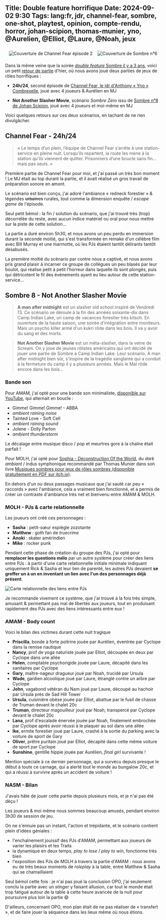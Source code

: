 Title: Double feature horrifique
Date: 2024-09-02 9:30
Tags: lang:fr, jdr, channel-fear, sombre, one-shot, playtest, opinion, compte-rendu, horror, johan-scipion, thomas-munier, yno, @Aurelien, @Elliot, @Laure, @Noah, jeux
---

<div class="side-by-side">
  <img alt="Couverture de Channel Fear épisode 2" src="images/2024/09/ChannelFear-ep2.jpg">
  <img alt="Couverture de Sombre n°6" src="images/2024/09/Sombre8-couv.jpg">
</div>

Dans la même veine que la soirée [_double feature_ Sombre il y a 3 ans](double-feature-sombre.html),
voici un petit [retour de partie](tag/compte-rendu.html) d'hier, où nous avons joué deux parties de jeux de rôles horrifiques :

* **24h/24**, second épisode de [Channel Fear, le jdr d'Anthony « Yno » Combrexelle](https://www.misterfrankenstein.com/wordpress/?p=4281), joué avec 4 joueurs & Aurélien en MJ

* **Not Another Slasher Movie**, scénario _Sombre Zéro_ issu de [Sombre n°8 de Johan Scipion](https://www.terresetranges.net/forums/viewtopic.php?pid=17111#p17111), joué avec 4 joueurs et moi-même en MJ

Voici quelques retours sur ces deux scénarios, en tachant de ne rien divulgâcher.

## Channel Fear - 24h/24
> « Le temps d’un plein, l’équipe de Channel Fear s’arrête à une station-service en pleine nuit. Lorsqu’ils repartent, la route les mène à la station qu’ils viennent de quitter. Prisonniers d’une boucle sans fin… mais pas seuls. »

Première partie de Channel Fear pour moi, et j'ai passé un très bon moment !
Le MJ était au top durant la partie, et il avait réalisé un gros travail de préparation sonore en amont.

Le scénario est bien conçu, j'ai adoré l'ambiance « redneck forestier » & légendes <del>urbaines</del> rurales,
tout comme la dimension enquête / _escape game_ de l'épisode.

Seul petit bémol : la fin / solution du scénario, que j'ai trouvé très (trop) décorrélée du reste,
avec aucun indice matériel ou oral pour nous mettre sur la piste de cette solution...

La partie a duré environ 5h30, et nous avons un peu perdu en immersion durant la seconde moitié,
qui s'est transformée en remake d'un célèbre film avec Bill Murray et une marmotte,
où les PJs étaient tantôt délirants tantôt désabusés.

La première moitié du scénario par contre nous a captivé,
et nous avons pris grand plaisir à incarner ce groupe de collègues un peu blasés par leur boulot,
qui réalise petit à petit l'horreur dans laquelle ils sont plongés,
puis qui détricotent le fil des événements ayant eu lieu autour de cette station-service...

## Sombre 8 - Not Another Slasher Movie
> **A man after midnight** est un slasher old school inspiré de Vendredi 13.
> Ce scénario se déroule à la fin des années soixante-dix dans Camp Indian Lake,
> un camp de vacances forestier très kitsch.
> En ouverture de la haute saison, une soirée d'intégration entre moniteurs.
> Mais un psycho killer armé d'un kukri rôde dans les bois.
> Il va y avoir du sang et des morts.

> **Not Another Slasher Movie** est un méta-slasher, dans la veine de Scream.
> On y joue de jeunes rôlistes américains qui ont décidé de jouer une partie de Sombre à Camp Indian Lake.
> Leur scénario, A man after midnight bien sûr, s'inspire de la tragédie sanglante
> qui a conduit à la fermeture du camp il y a plusieurs années.
> Mais le Mal rôde encore dans les bois...

### Bande son
Pour AMAM, j'ai opté pour une bande son minimaliste, [disponible sur YouTube](https://www.youtube.com/playlist?list=PLLgE-ga3W_kZZTFXFedoDWLTK4jeTg4f3), qui alternait en boucle :

* Gimme! Gimme! Gimme! - ABBA
* _ambient raining noise_
* Tainted Love - Soft Cell
* _ambient raining sound_
* Jolene - Dolly Parton
* _ambient thunderstorm_

Le décalage entre musique disco / pop et meurtres gore à la chaîne était parfait !

Pour MOLH, j'ai opté pour [Sophia - Deconstruction Of the World](https://www.youtube.com/playlist?list=PLYTvKGPmwAoJ5ctNIDAGL9FwlHbLCPGWt),
du _dark ambiant_ / indus symphonique recommandé par Thomas Munier
dans son livre [Musiques sombres pour jeux de rôles sombres (disponible gratuitement en PDF sur itch.io)](https://thomas-munier.itch.io/musiques-sombres-pour-jeux-de-rles-sombres).

En dehors d'un ou deux passages musicaux que j'ai sauté car peu « raccords » avec l'ambiance,
cela a vraiment bien fonctionné, et a permis de créer un contraste d'ambiance
très net et bienvenu entre AMAM & MOLH.

### MOLH - PJs & carte relationnelle
Les joueurs ont créé ces personnages :

* **Sasha** : petit-sœur espiègle zozotante
* **Matthew** : goth fan de _truecrime_
* **Anoki** : skater amérindien
* **Mike** : rocker punk

Pendant cette phase de création du groupe des PJs,
j'ai opté pour **remplacer les questions mélo** par un autre système pour créer des liens entre PJs :
à partir d'une carte relationnelle initiale minimale indiquant uniquement Rick & Sasha et leur lien de parenté,
les autres PJs devaient **se greffer un à un en inventant un lien avec l'un des personnages déjà présent**.

![Carte relationnelle des liens entre PJs](images/2024/09/2024-09-01-Sombre8-PNJs.gif)

<!-- Created with: convert -delay 50 2024-09-01-Sombre8-PNJs-* -duplicate 4 2024-09-01-Sombre8-PNJs.gif -->

Je recommande vivement ce système, que j'ai trouvé à la fois très simple,
amusant & permettant pas mal de libertés aux joueurs,
tout en produisant rapidement des PJs avec des liens intéressants entre eux !


### AMAM - Body count
Voici le bilan des victimes durant cette nuit tragique

* **Priscilla**, bonde à forte poitrine jouée par Aurélien, éventrée par Cyclope dans la remise nautique
* **Nancy**, prof de yoga naturiste jouée par Elliot, découpée en deux par Cyclope dans une allée
* **Helen**, comptable psychorigide jouée par Laure, décapité dans les sanitaires par Cyclope
* **Gary**, maître-nageur dragueur joué par Noah, trucidé par Ursula
* **Wade**, gardien alcoolique joué par Laure, étranglé contre un arbre par Cyclope
* **John**, vagabond vétéran du Nam joué par Laure, découpé au hachoir par Ursula près de Sad Hill Tower
* **Ursula**, cuisinière obèse jouée par Elliot, abattue par le fusil de chasse de Truman devant le chalet 20c
* **Truman**, directeur magouilleur joué par Noah, transpercé par Cyclope devant le chalet 20c
* **Lana**, prof d'escalade énervée jouée par Noah, finalement embrochée par Cyclope après avoir réussi à le plaquer au sol dans une allée
* **Ike**, ermite forestier joué par Laure, crashé à la sortie du parking avec la voiture de sport de Gary
* **Oliver**, prêtre puritain joué par Elliot, décapité dans cette même voiture de sport par Cyclope
* **Sunshine**, gentille hippie jouée par Aurélien, _final girl_ survivante !

Mention spéciale à ce dernier personnage, qui a survécu depuis presque le début à toute ce carnage,
qui a alerté tout le monde au bungalow 20c, et qui a réussi à survivre après un accident de voiture !

### NASM - Bilan

J'avais hâte de jouer cette partie depuis plusieurs mois, et je n'ai pas été déçu !

Les joueurs & moi même nous sommes beaucoup amusés, pendant environ 3h30 de session de jeu.

On ne s'ennuie pas un instant, l'action et trépidante, et le scénario contient plein d'idées géniales :

* l'enchaînement jouissif des PJs d'AMAM, permettant aux joueurs de varier les plaisirs et les Traits
* la dynamique en deux temps, _play to lose_ / _play to win_, fonctionne très bien
* l'exposition des PJs de MOLH à travers la partie d'AMAM : nous avons eu de très beaux moments de _roleplay_ à la table, entre Matthew & Sasha qui se chamaillaient

Seul bémol cette fois : je n'ai pas joué la conclusion OPO,
j'ai seulement conclu la partie avec un _stinger_ y faisant allusion,
car tout le monde était trop fatigué autour de la table à cette heure avancée de la nuit pour poursuivre plus loin la partie 😄

D'ailleurs, concernant OPO, mon plan était de ne pas réaliser de « transfert »,
et de faire jouer la séquence dans les lieux même où nous étions.

<style>
.side-by-side {
  display: flex;
  justify-content: center;
  align-items: center;
  flex-flow: wrap;
}
.side-by-side > * {
  padding: .5rem;
}
</style>
